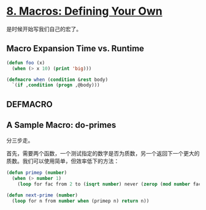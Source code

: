 # [8. Macros: Defining Your Own](https://gigamonkeys.com/book/macros-defining-your-own)

是时候开始写我们自己的宏了。

## Macro Expansion Time vs. Runtime
```lisp
(defun foo (x)
  (when (> x 10) (print 'big)))

(defmacro when (condition &rest body)
  `(if ,condition (progn ,@body)))
```

## DEFMACRO
## A Sample Macro: do-primes
分三步走。

首先，需要两个函数，一个测试指定的数字是否为质数，另一个返回下一个更大的质数。我们可以使用简单，但效率低下的方法：

```lisp
(defun primep (number)
  (when (> number 1)
    (loop for fac from 2 to (isqrt number) never (zerop (mod number fac)))))

(defun next-prime (number)
  (loop for n from number when (primep n) return n))
```
